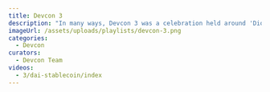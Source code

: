 ```yaml
---
title: Devcon 3
description: "In many ways, Devcon 3 was a celebration held around 'Dio de Los Muertos' and Halloween in Cancun, Mexico in October of 2016. It was the largest ever Ethereum gathering at the time, with just under 2000 attending in a year of unprecedented growth in terms of network use, adoption and progress."
imageUrl: /assets/uploads/playlists/devcon-3.png
categories:
  - Devcon
curators:
  - Devcon Team
videos: 
  - 3/dai-stablecoin/index
---
```

